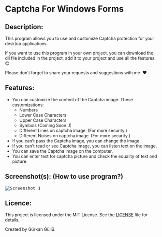 # Captcha For Windows Forms

## Description:
This program allows you to use and customize Captcha protection for your desktop applications.

If you want to use this program in your own project, you can download the dll file included in the project, add it to your project and use all the features. :blush:

Please don't forget to share your requests and suggestions with me. :heart:

## Features:
- You can customize the content of the Captcha image. These customizations:
	- Numbers
	- Lower Case Characters
	- Upper Case Characters
	- Symbols (Coming Soon..!)
	- Different Lines on captcha image. (For more security.)
	- Different Noises on captcha image. (For more security.)
- If you can't pass the Captcha image, you can change the image.
- If you can't read or see Captcha image, you can listen text on the image.
- You can save the Captcha image on the computer.
- You can enter text for captcha picture and check the equality of text and picture.

## Screenshot(s): (How to use program?)
<kbd>![Screenshot_1](https://github.com/gurkangullu/Captcha-For-Windows-Forms/blob/master/CaptchaForWinForms/Screenshots/HowUseCaptchaForWinForms.gif)</kbd>

## Licence:
This project is licensed under the MIT License. See the [LICENSE](../master/LICENSE) file for details.

Created by Gürkan Güllü.
